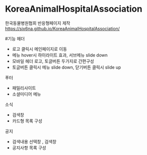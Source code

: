 # KoreaAnimalHospitalAssociation
한국동물병원협회 반응형페이지 제작
https://six6na.github.io/KoreaAnimalHospitalAssociation/
 
 #기능
 헤더
 - 로고 클릭시 메인페이지로 이동
 - 메뉴 hover시 하이라이트 효과, 서브메뉴 slide down
 - 모바일 헤더 로고, 토글버튼 두가지로 간편구성
 - 토글버튼 클릭시 메뉴 slide down, 닫기버튼 클릭시 slide up
 
 푸터
 - 패밀리사이트
 - 소셜미디어 메뉴
 
소식
- 검색창
- 카드형 목록 구성

공지 
- 검색내용 선택창 , 검색창
- 공지사항 목록 구성
